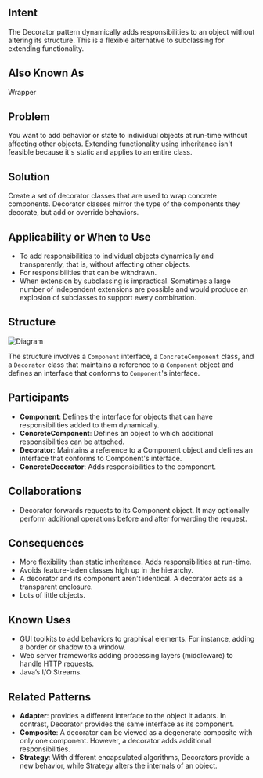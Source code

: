 ## Intent
The Decorator pattern dynamically adds responsibilities to an object without altering its structure. This is a flexible alternative to subclassing for extending functionality.
## Also Known As
Wrapper
## Problem
You want to add behavior or state to individual objects at run-time without affecting other objects. Extending functionality using inheritance isn't feasible because it's static and applies to an entire class.
## Solution
Create a set of decorator classes that are used to wrap concrete components. Decorator classes mirror the type of the components they decorate, but add or override behaviors.
## Applicability or When to Use
- To add responsibilities to individual objects dynamically and transparently, that is, without affecting other objects.
- For responsibilities that can be withdrawn.
- When extension by subclassing is impractical. Sometimes a large number of independent extensions are possible and would produce an explosion of subclasses to support every combination.
## Structure
![Diagram](link-to-your-decorator-diagram)

The structure involves a `Component` interface, a `ConcreteComponent` class, and a `Decorator` class that maintains a reference to a `Component` object and defines an interface that conforms to `Component`'s interface.
## Participants
- **Component**: Defines the interface for objects that can have responsibilities added to them dynamically.
- **ConcreteComponent**: Defines an object to which additional responsibilities can be attached.
- **Decorator**: Maintains a reference to a Component object and defines an interface that conforms to Component's interface.
- **ConcreteDecorator**: Adds responsibilities to the component.
## Collaborations
- Decorator forwards requests to its Component object. It may optionally perform additional operations before and after forwarding the request.
## Consequences
- More flexibility than static inheritance. Adds responsibilities at run-time.
- Avoids feature-laden classes high up in the hierarchy. 
- A decorator and its component aren't identical. A decorator acts as a transparent enclosure. 
- Lots of little objects.
## Known Uses
- GUI toolkits to add behaviors to graphical elements. For instance, adding a border or shadow to a window.
- Web server frameworks adding processing layers (middleware) to handle HTTP requests.
- Java’s I/O Streams.
## Related Patterns
- **Adapter**: provides a different interface to the object it adapts. In contrast, Decorator provides the same interface as its component.
- **Composite**: A decorator can be viewed as a degenerate composite with only one component. However, a decorator adds additional responsibilities.
- **Strategy**: With different encapsulated algorithms, Decorators provide a new behavior, while Strategy alters the internals of an object.

